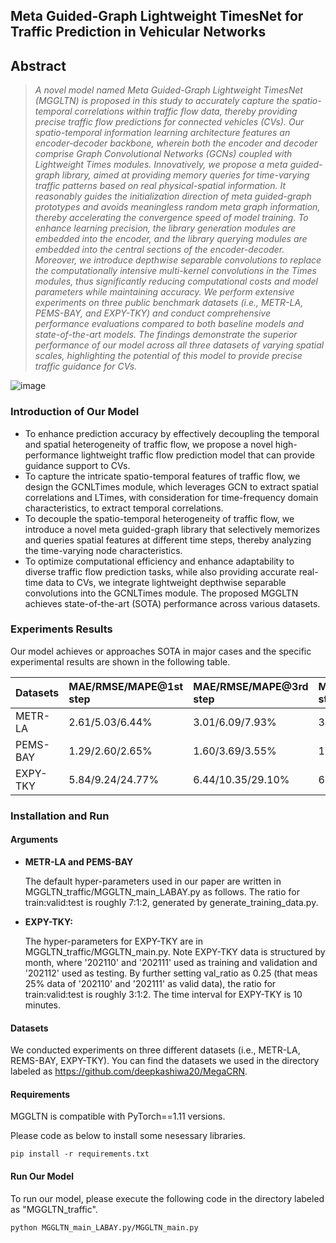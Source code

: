 ## Meta Guided-Graph Lightweight TimesNet for Traffic Prediction in Vehicular Networks

## Abstract
> *A novel model named Meta Guided-Graph Lightweight TimesNet (MGGLTN) is proposed in this study to accurately capture the spatio-temporal correlations within traffic flow data, thereby providing precise traffic flow predictions for connected vehicles (CVs). Our spatio-temporal information learning architecture features an encoder-decoder backbone, wherein both the encoder and decoder comprise Graph Convolutional Networks (GCNs) coupled with Lightweight Times modules. Innovatively, we propose a meta guided-graph library, aimed at providing memory queries for time-varying traffic patterns based on real physical-spatial information. It reasonably guides the initialization direction of meta guided-graph prototypes and avoids meaningless random meta graph information, thereby accelerating the convergence speed of model training. To enhance learning precision, the library generation modules are embedded into the encoder, and the library querying modules are embedded into the central sections of the encoder-decoder. Moreover, we introduce depthwise separable convolutions to replace the computationally intensive multi-kernel convolutions in the Times modules, thus significantly reducing computational costs and model parameters while maintaining accuracy. We perform extensive experiments on three public benchmark datasets (i.e., METR-LA, PEMS-BAY, and EXPY-TKY) and conduct comprehensive performance evaluations compared to both baseline models and state-of-the-art models. The findings demonstrate the superior performance of our model across all three datasets of varying spatial scales, highlighting the potential of this model to provide precise traffic guidance for CVs.*
> 
![image](https://github.com/lishijie15/MGGLTN/blob/f91be1c54a32c4f761f7ddf97dcc2599b91de3cb/pictures/overall.png)
> 
### Introduction of Our Model

* To enhance prediction accuracy by effectively decoupling the temporal and spatial heterogeneity of traffic flow, we propose a novel high-performance lightweight traffic flow prediction model that can provide guidance support to CVs.
* To capture the intricate spatio-temporal features of traffic flow, we design the GCNLTimes module, which leverages GCN to extract spatial correlations and LTimes, with consideration for time-frequency domain characteristics, to extract temporal correlations.
* To decouple the spatio-temporal heterogeneity of traffic flow, we introduce a novel meta guided-graph library that selectively memorizes and queries spatial features at different time steps, thereby analyzing the time-varying node characteristics.
* To optimize computational efficiency and enhance adaptability to diverse traffic flow prediction tasks, while also providing accurate real-time data to CVs, we integrate lightweight depthwise separable convolutions into the GCNLTimes module. The proposed MGGLTN achieves state-of-the-art (SOTA) performance across various datasets.


### Experiments Results

 Our model achieves or approaches SOTA in major cases and the specific experimental results are shown in the following table.

| Datasets | MAE/RMSE/MAPE@1st step | MAE/RMSE/MAPE@3rd step | MAE/RMSE/MAPE@6th step |
| :------- | :--------------------- | :--------------------- | :--------------------- |
| METR-LA  | 2.61/5.03/6.44%                 | 3.01/6.09/7.93%        | 3.49/7.3/9.60%         |
| PEMS-BAY | 1.29/2.60/2.65%                 | 1.60/3.69/3.55%        | 1.90/4.46/4.50%        |
| EXPY-TKY | 5.84/9.24/24.77%                 | 6.44/10.35/29.10%      | 6.80/10.97/31.19%      |



### Installation and Run

#### Arguments

- **METR-LA and PEMS-BAY**

  The default hyper-parameters used in our paper are written in MGGLTN_traffic/MGGLTN_main_LABAY.py as follows.
  The ratio for train:valid:test is roughly 7:1:2, generated by generate_training_data.py. 

- **EXPY-TKY:**

  The hyper-parameters for EXPY-TKY are in MGGLTN_traffic/MGGLTN_main.py. Note EXPY-TKY data is structured by month, where '202110' and '202111' used as training and validation and '202112' used as testing. By further setting val_ratio as 0.25 (that meas 25% data of '202110' and '202111' as valid data), the ratio for train:valid:test is roughly 3:1:2. The time interval for EXPY-TKY is 10 minutes. </br>



#### Datasets

We conducted experiments on three different datasets (i.e., METR-LA, REMS-BAY, EXPY-TKY). You can find the datasets we used in the directory labeled as https://github.com/deepkashiwa20/MegaCRN.



#### Requirements

MGGLTN is compatible with PyTorch==1.11 versions.

Please code as below to install some nesessary libraries.

```
pip install -r requirements.txt
```


#### Run Our Model

To run our model, please execute the following code in the directory labeled as "MGGLTN_traffic".

```
python MGGLTN_main_LABAY.py/MGGLTN_main.py 
```


